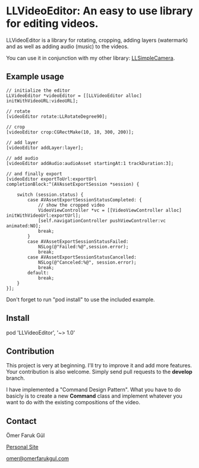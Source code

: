 # LLVideoEditor: An easy to use library for editing videos.

LLVideoEditor is a library for rotating, cropping, adding layers (watermark) and as well as adding audio (music) to the videos.

You can use it in conjunction with my other library: [LLSimpleCamera][1].

## Example usage
````
// initialize the editor
LLVideoEditor *videoEditor = [[LLVideoEditor alloc] initWithVideoURL:videoURL];

// rotate
[videoEditor rotate:LLRotateDegree90];

// crop
[videoEditor crop:CGRectMake(10, 10, 300, 200)];

// add layer
[videoEditor addLayer:layer];

// add audio
[videoEditor addAudio:audioAsset startingAt:1 trackDuration:3];

// and finally export
[videoEditor exportToUrl:exportUrl completionBlock:^(AVAssetExportSession *session) {
    
    switch (session.status) {
        case AVAssetExportSessionStatusCompleted: {
            // show the cropped video
            VideoViewController *vc = [[VideoViewController alloc] initWithVideoUrl:exportUrl];
            [self.navigationController pushViewController:vc animated:NO];
            break;
        }
        case AVAssetExportSessionStatusFailed:
            NSLog(@"Failed:%@",session.error);
            break;
        case AVAssetExportSessionStatusCancelled:
            NSLog(@"Canceled:%@", session.error);
            break;
        default:
            break;
    }
}];
````
Don't forget to run "pod install" to use the included example.

## Install

pod 'LLVideoEditor', '~> 1.0'

## Contribution
This project is very at beginning. I'll try to improve it and add more features. Your contribution is also welcome. Simply send pull requests to the **develop** branch.

I have implemented a "Command Design Pattern". What you have to do basicly is to create a new **Command** class and implement whatever you want to do with the existing compositions of the video.

## Contact

Ömer Faruk Gül

[Personal Site][2]

omer@omerfarukgul.com

[1]: http://github.com/omergul123/LLSimpleCamera
[2]: http://omerfarukgul.com
